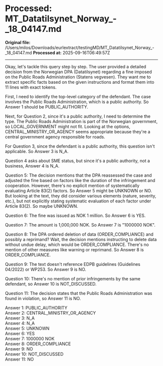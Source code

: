 # Processed: MT_Datatilsynet_Norway_-_18_04147.md

**Original file:** /Users/milos/Downloads/eurlextract/testingMD/MT_Datatilsynet_Norway_-_18_04147.md
**Processed at:** 2025-09-16T06:49:57Z

---

<think>
Okay, let's tackle this query step by step. The user provided a detailed decision from the Norwegian DPA (Datatilsynet) regarding a fine imposed on the Public Roads Administration (Statens vegvesen). They want me to extract specific facts based on the given instructions and format them into 11 lines with exact tokens.

First, I need to identify the top-level category of the defendant. The case involves the Public Roads Administration, which is a public authority. So Answer 1 should be PUBLIC_AUTHORITY.

Next, for Question 2, since it's a public authority, I need to determine the type. The Public Roads Administration is part of the Norwegian government, so LOCAL_GOVERNMENT might not fit. Looking at the options, CENTRAL_MINISTRY_OR_AGENCY seems appropriate because they're a central government agency responsible for roads.

For Question 3, since the defendant is a public authority, this question isn't applicable. So Answer 3 is N_A.

Question 4 asks about SME status, but since it's a public authority, not a business, Answer 4 is N_A.

Question 5: The decision mentions that the DPA reassessed the case and adjusted the fine based on factors like the duration of the infringement and cooperation. However, there's no explicit mention of systematically evaluating Article 83(2) factors. So Answer 5 might be UNKNOWN or NO. But looking at the text, they did consider various elements (nature, severity, etc.), but not explicitly stating systematic evaluation of each factor under Article 83(2). So maybe UNKNOWN.

Question 6: The fine was issued as NOK 1 million. So Answer 6 is YES.

Question 7: The amount is 1,000,000 NOK. So Answer 7 is "1000000 NOK".

Question 8: The DPA ordered deletion of data (ORDER_COMPLIANCE) and possibly a reprimand? Wait, the decision mentions instructing to delete data without undue delay, which would be ORDER_COMPLIANCE. There's no mention of other measures like warning or reprimand. So Answer 8 is ORDER_COMPLIANCE.

Question 9: The text doesn't reference EDPB guidelines (Guidelines 04/2022) or WP253. So Answer 9 is NO.

Question 10: There's no mention of prior infringements by the same defendant, so Answer 10 is NOT_DISCUSSED.

Question 11: The decision states that the Public Roads Administration was found in violation, so Answer 11 is NO.
</think>

Answer 1: PUBLIC_AUTHORITY  
Answer 2: CENTRAL_MINISTRY_OR_AGENCY  
Answer 3: N_A  
Answer 4: N_A  
Answer 5: UNKNOWN  
Answer 6: YES  
Answer 7: 1000000 NOK  
Answer 8: ORDER_COMPLIANCE  
Answer 9: NO  
Answer 10: NOT_DISCUSSED  
Answer 11: NO